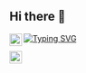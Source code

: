 ## Hi there 👋
[![Typing SVG](https://readme-typing-svg.herokuapp.com?color=%233A7CD9&size=24&width=700&lines=I'm+Eric+Kojo+Abbey.+You+can+also+call+me+Gigman)](https://git.io/typing-svg)
<a href="https://twitter.com/abbey_kojo">
  <img align="left" alt="Kojo Abbey | Twitter" width="22px" src="https://raw.githubusercontent.com/peterthehan/peterthehan/master/assets/twitter.svg" />
</a>

<a href="https://www.linkedin.com/in/eric-kojo-abbey-54898a12a/">
  <img align="left" alt="Kojo Abbey | Twitter" width="22px" src="https://raw.githubusercontent.com/peterthehan/peterthehan/master/assets/linkedin.svg" />
</a>

<!--
**Gigman2/gigman2** is a ✨ _special_ ✨ repository because its `README.md` (this file) appears on your GitHub profile.

Here are some ideas to get you started:

- 🔭 I’m currently working on ...
- 🌱 I’m currently learning ...
- 👯 I’m looking to collaborate on ...
- 🤔 I’m looking for help with ...
- 💬 Ask me about ...
- 📫 How to reach me: ...
- 😄 Pronouns: ...
- ⚡ Fun fact: ...
-->
